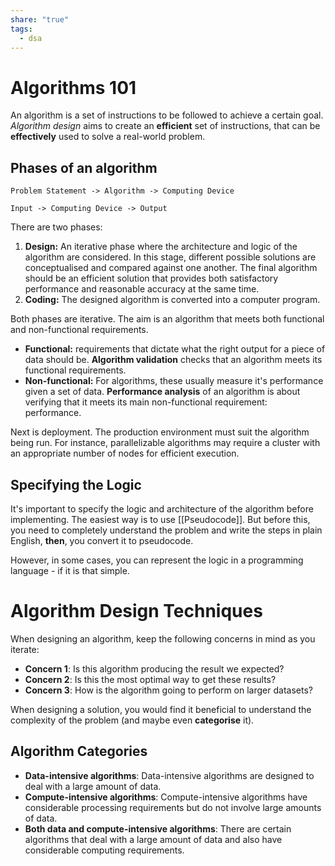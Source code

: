 ```yaml
---
share: "true"
tags:
  - dsa
---
```

# Algorithms 101
An algorithm is a set of instructions to be followed to achieve a certain goal. *Algorithm design* aims to create an **efficient** set of instructions, that can be **effectively** used to solve a real-world problem.

## Phases of an algorithm

```
Problem Statement -> Algorithm -> Computing Device

Input -> Computing Device -> Output
```
There are two phases:
1. **Design:** An iterative phase where the architecture and logic of the algorithm are considered. In this stage, different possible solutions are conceptualised and compared against one another. The final algorithm should be an efficient solution that provides both satisfactory performance and reasonable accuracy at the same time.
2. **Coding:** The designed algorithm is converted into a computer program.

Both phases are iterative. The aim is an algorithm that meets both functional and non-functional requirements.
- **Functional:** requirements that dictate what the right output for a piece of data should be. **Algorithm validation** checks that an algorithm meets its functional requirements.
- **Non-functional:** For algorithms, these usually measure it's performance given a set of data. **Performance analysis** of an algorithm is about verifying that it meets its main non-functional requirement: performance.

Next is deployment. The production environment must suit the algorithm being run. For instance, parallelizable algorithms may require a cluster with an appropriate number of nodes for efficient execution.

## Specifying the Logic 
It's important to specify the logic and architecture of the algorithm before implementing. The easiest way is to use [[Pseudocode]]. But before this, you need to completely understand the problem and write the steps in plain English, **then**, you convert it to pseudocode. 

However, in some cases, you can represent the logic in a programming language - if it is that simple.

# Algorithm Design Techniques
When designing an algorithm, keep the following concerns in mind as you iterate:
- **Concern 1**: Is this algorithm producing the result we expected?
- **Concern 2**: Is this the most optimal way to get these results?
- **Concern 3**: How is the algorithm going to perform on larger datasets?

When designing a solution, you would find it beneficial to understand the complexity of the problem (and maybe even **categorise** it).

## Algorithm Categories
- **Data-intensive algorithms**: Data-intensive algorithms are designed to deal with a large amount of data. 
- **Compute-intensive algorithms**: Compute-intensive algorithms have considerable processing requirements but do not involve large amounts of data.
- **Both data and compute-intensive algorithms**: There are certain algorithms that deal with a large amount of data and also have considerable computing requirements.